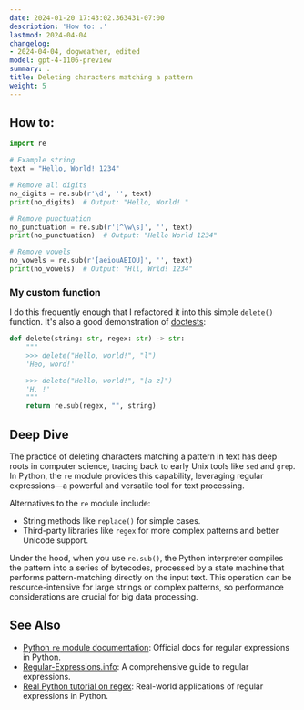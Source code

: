 ```yaml
---
date: 2024-01-20 17:43:02.363431-07:00
description: 'How to: .'
lastmod: 2024-04-04
changelog:
- 2024-04-04, dogweather, edited
model: gpt-4-1106-preview
summary: .
title: Deleting characters matching a pattern
weight: 5
---
```


## How to:
```Python
import re

# Example string
text = "Hello, World! 1234"

# Remove all digits
no_digits = re.sub(r'\d', '', text)
print(no_digits)  # Output: "Hello, World! "

# Remove punctuation
no_punctuation = re.sub(r'[^\w\s]', '', text)
print(no_punctuation)  # Output: "Hello World 1234"

# Remove vowels
no_vowels = re.sub(r'[aeiouAEIOU]', '', text)
print(no_vowels)  # Output: "Hll, Wrld! 1234"
```

### My custom function

I do this frequently enough that I refactored it into this simple `delete()` function. It's also a good demonstration of [doctests](https://docs.python.org/3/library/doctest.html):

```python
def delete(string: str, regex: str) -> str:
    """
    >>> delete("Hello, world!", "l")
    'Heo, word!'

    >>> delete("Hello, world!", "[a-z]")
    'H, !'
    """
    return re.sub(regex, "", string)
```



## Deep Dive
The practice of deleting characters matching a pattern in text has deep roots in computer science, tracing back to early Unix tools like `sed` and `grep`. In Python, the `re` module provides this capability, leveraging regular expressions—a powerful and versatile tool for text processing.

Alternatives to the `re` module include:
- String methods like `replace()` for simple cases.
- Third-party libraries like `regex` for more complex patterns and better Unicode support.

Under the hood, when you use `re.sub()`, the Python interpreter compiles the pattern into a series of bytecodes, processed by a state machine that performs pattern-matching directly on the input text. This operation can be resource-intensive for large strings or complex patterns, so performance considerations are crucial for big data processing.

## See Also
- [Python `re` module documentation](https://docs.python.org/3/library/re.html): Official docs for regular expressions in Python.
- [Regular-Expressions.info](https://www.regular-expressions.info/): A comprehensive guide to regular expressions.
- [Real Python tutorial on regex](https://realpython.com/regex-python/): Real-world applications of regular expressions in Python.
